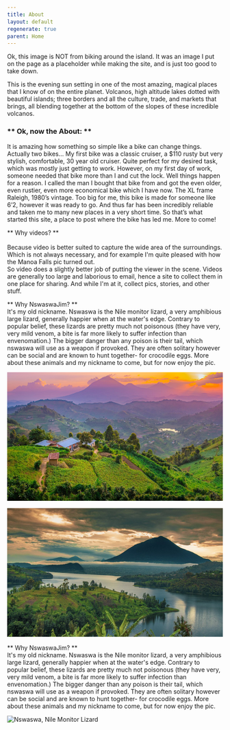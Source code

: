 ```yaml
---
title: About
layout: default
regenerate: true
parent: Home
---
```



<p>Ok, this image is NOT from biking around the island.  It was an image I put on the page as a placeholder while making the site, and is just too good to take down.</p>

<p>This is the evening sun setting in one of the most amazing, magical places that I know of on the entire planet.  Volcanos, high altitude lakes dotted with beautiful islands; three borders and all the culture, trade, and markets that brings, all blending together at the bottom of the slopes of these incredible volcanos.</p>

<h3>** Ok, now the About: **</h3>
<p>It is amazing how something so simple like a bike can change things.  Actually two bikes…
My first bike was a classic cruiser, a $110 rusty but very stylish, comfortable, 30 year old cruiser.  Quite perfect for my desired task, which was mostly just getting to work.  However, on my first day of work, someone needed that bike more than I and cut the lock.  Well things happen for a reason.  I called the man I bought that bike from and got the even older, even rustier, even more economical bike which I have now.  The XL frame Raleigh, 1980’s vintage.  Too big for me, this bike is made for someone like 6’2, however it was ready to go.  And thus far has been incredibly reliable and taken me to many new places in a very short time.  So that’s what started this site, a place to post where the bike has led me.  More to come!</p>


** Why videos? ** <br>  
Because video is better suited to capture the wide area of the surroundings.  Which is not always necessary, and for example I'm quite pleased with how the Manoa Falls pic turned out.<br>
So video does a slightly better job of putting the viewer in the scene.  Videos are generally too large and laborious to email, hence a site to collect them in one place for sharing.  And while I'm at it, collect pics, stories, and other stuff.  

** Why NswaswaJim? **  <br>
It's my old nickname.  Nswaswa is the Nile monitor lizard, a very amphibious large lizard, generally happier when at the water's edge.  Contrary to popular belief, these lizards are pretty much not poisonous (they have very, very mild venom, a bite is far more likely to suffer infection than envenomation.)  The bigger danger than any poison is their tail, which nswaswa will use as a weapon if provoked.  They are often solitary however can be social and are known to hunt together- for crocodile eggs.  More about these animals and my nickname to come, but for now enjoy the pic.
<p><img src="../images/muhabura.jpg" height="300" title="Muhabura, the guide" /><br /></p>

<p><img src="../images/muhabura1.jpg" height="300" title="Muhabura, the guide" /><br /></p>

** Why NswaswaJim? **  <br>
It's my old nickname.  Nswaswa is the Nile monitor lizard, a very amphibious large lizard, generally happier when at the water's edge.  Contrary to popular belief, these lizards are pretty much not poisonous (they have very, very mild venom, a bite is far more likely to suffer infection than envenomation.)  The bigger danger than any poison is their tail, which nswaswa will use as a weapon if provoked.  They are often solitary however can be social and are known to hunt together- for crocodile eggs.  More about these animals and my nickname to come, but for now enjoy the pic.

<p><img src="../images/nswaswa1.webp height="300" title="Nswaswa, Nile Monitor Lizard" /><br /></p>
